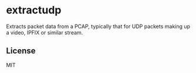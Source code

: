 # extractudp

Extracts packet data from a PCAP, typically that for UDP packets making up a
video, IPFIX or similar stream.

## License

MIT
